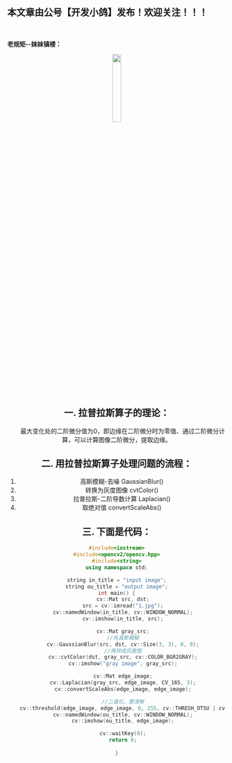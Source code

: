 ﻿## 本文章由公号【开发小鸽】发布！欢迎关注！！！
<br>

**老规矩--妹妹镇楼：**
<center>
<img src="https://img-blog.csdnimg.cn/20200721223424816.JPG"   width="20%">


## 一. 拉普拉斯算子的理论：
&nbsp;  &nbsp;  &nbsp;  &nbsp;最大变化处的二阶微分值为0，即边缘在二阶微分时为零值、通过二阶微分计算，可以计算图像二阶微分，提取边缘。

## 二. 用拉普拉斯算子处理问题的流程：
1. 高斯模糊-去噪 GaussianBlur()
2. 转换为灰度图像 cvtColor()
3. 拉普拉斯-二阶导数计算 Laplacian()
4. 取绝对值  convertScaleAbs()

## 三. **下面是代码：**

```cpp
#include<iostream>
#include<opencv2/opencv.hpp>
#include<string>
using namespace std;

string in_title = "input image";
string ou_title = "output image";
int main() {
	cv::Mat src, dst;
	src = cv::imread("1.jpg");
	cv::namedWindow(in_title, cv::WINDOW_NORMAL);
	cv::imshow(in_title, src);

	cv::Mat gray_src;
	//先高斯模糊
	cv::GaussianBlur(src, dst, cv::Size(3, 3), 0, 0);
	//再转成灰度图
	cv::cvtColor(dst, gray_src, cv::COLOR_BGR2GRAY);
	cv::imshow("gray image", gray_src);

	cv::Mat edge_image;
	cv::Laplacian(gray_src, edge_image, CV_16S, 3);
	cv::convertScaleAbs(edge_image, edge_image);

	//二值化，更清晰
	cv::threshold(edge_image, edge_image, 0, 255, cv::THRESH_OTSU | cv::THRESH_BINARY);
	cv::namedWindow(ou_title, cv::WINDOW_NORMAL);
	cv::imshow(ou_title, edge_image);

	cv::waitKey(0);
	return 0;
	
}
```


